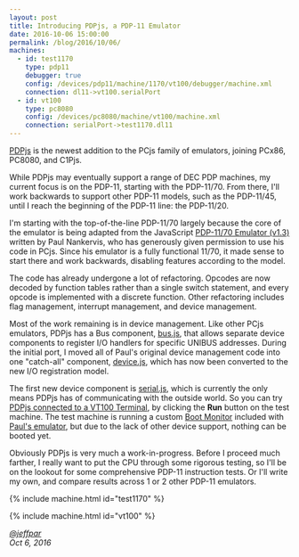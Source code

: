 ```yaml
---
layout: post
title: Introducing PDPjs, a PDP-11 Emulator
date: 2016-10-06 15:00:00
permalink: /blog/2016/10/06/
machines:
  - id: test1170
    type: pdp11
    debugger: true
    config: /devices/pdp11/machine/1170/vt100/debugger/machine.xml
    connection: dl11->vt100.serialPort
  - id: vt100
    type: pc8080
    config: /devices/pc8080/machine/vt100/machine.xml
    connection: serialPort->test1170.dl11
---
```


[PDPjs](/devices/pdp11/machine/) is the newest addition to the PCjs family of emulators, joining PCx86, PC8080, and C1Pjs.

While PDPjs may eventually support a range of DEC PDP machines, my current focus is on the PDP-11, starting with the
PDP-11/70.  From there, I'll work backwards to support other PDP-11 models, such as the PDP-11/45, until I reach the
beginning of the PDP-11 line: the PDP-11/20.

I'm starting with the top-of-the-line PDP-11/70 largely because the core of the emulator is being adapted from the
JavaScript [PDP-11/70 Emulator (v1.3)](http://skn.noip.me/pdp11/pdp11.html) written by
Paul Nankervis, who has generously given permission to use his code in PCjs.  Since his emulator is a fully functional
11/70, it made sense to start there and work backwards, disabling features according to the model.

The code has already undergone a lot of refactoring.  Opcodes are now decoded by function tables rather than a single
switch statement, and every opcode is implemented with a discrete function.  Other refactoring includes flag management,
interrupt management, and device management.

Most of the work remaining is in device management.  Like other PCjs emulators, PDPjs has a Bus component,
[bus.js](/modules/pdp11/lib/bus.js), that allows separate device components to register I/O handlers for specific
UNIBUS addresses.  During the initial port, I moved all of Paul's original device management code into one "catch-all"
component, [device.js](/modules/pdp11/lib/device.js), which has now been converted to the new I/O registration model.

The first new device component is [serial.js](/modules/pdp11/lib/serial.js), which is currently the
only means PDPjs has of communicating with the outside world.  So you can try
[PDPjs connected to a VT100 Terminal](/devices/pdp11/machine/1170/vt100/), by clicking the **Run** button on the
test machine.  The test machine is running a custom [Boot Monitor](/apps/pdp11/boot/monitor/) included with
[Paul's emulator](http://skn.noip.me/pdp11/), but due to the lack of other device support, nothing can be booted yet.

Obviously PDPjs is very much a work-in-progress.  Before I proceed much farther, I really want to put the CPU through
some rigorous testing, so I'll be on the lookout for some comprehensive PDP-11 instruction tests.  Or I'll write my own,
and compare results across 1 or 2 other PDP-11 emulators.

{% include machine.html id="test1170" %}

{% include machine.html id="vt100" %}

*[@jeffpar](https://jeffpar.com)*  
*Oct 6, 2016*
